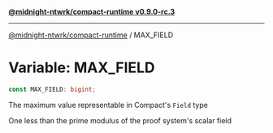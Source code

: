 [**@midnight-ntwrk/compact-runtime v0.9.0-rc.3**](../README.md)

***

[@midnight-ntwrk/compact-runtime](../globals.md) / MAX\_FIELD

# Variable: MAX\_FIELD

```ts
const MAX_FIELD: bigint;
```

The maximum value representable in Compact's `Field` type

One less than the prime modulus of the proof system's scalar field
